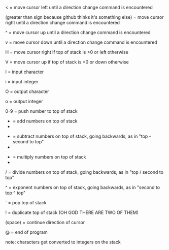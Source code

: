 < = move cursor left until a direction change command is encountered

(greater than sign because github thinks it's something else) = move cursor right until a direction change command is encountered

^ = move cursor up until a direction change command is encountered

v = move cursor down until a direction change command is encountered

H = move cursor right if top of stack is >0 or left otherwise

V = move cursor up if top of stack is >0 or down otherwise

I = input character

i = input integer

O = output character

o = output integer

0-9 = push number to top of stack

+ = add numbers on top of stack
+ 
- = subtract numbers on top of stack, going backwards, as in "top - second to top"
- 
* = multiply numbers on top of stack
* 
/ = divide numbers on top of stack, going backwards, as in "top / second to top"

^ = exponent numbers on top of stack, going backwards, as in "second to top ^ top"

` =  pop top of stack

! = duplicate top of stack (OH GOD THERE ARE TWO OF THEM)

 (space) = continue direction of cursor

@ = end of program

note: characters get converted to integers on the stack

